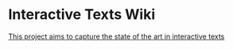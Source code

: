 # Interactive Texts Wiki  
[This project aims to capture the state of the art in interactive texts](https://github.com/Interactimation/interactiveTextsWiki/wiki/Interactive-Texts)

